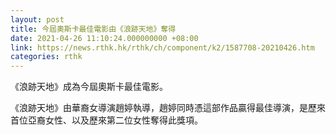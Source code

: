```yaml
---
layout: post
title: 今屆奧斯卡最佳電影由《浪跡天地》奪得
date: 2021-04-26 11:10:24.000000000 +08:00
link: https://news.rthk.hk/rthk/ch/component/k2/1587708-20210426.htm
categories: rthk
---
```


《浪跡天地》成為今屆奧斯卡最佳電影。

《浪跡天地》由華裔女導演趙婷執導，趙婷同時憑這部作品贏得最佳導演，是歷來首位亞裔女性、以及歷來第二位女性奪得此獎項。
